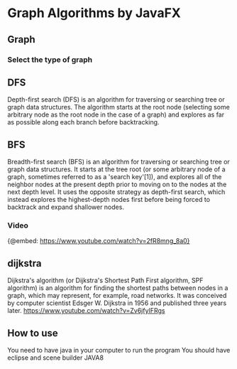 # Graph Algorithms by JavaFX
## Graph
### Select the type of graph
## DFS
Depth-first search (DFS) is an algorithm for traversing or searching tree or graph data structures. The algorithm starts at the root node (selecting some arbitrary node as the root node in the case of a graph) and explores as far as possible along each branch before backtracking.
## BFS
Breadth-first search (BFS) is an algorithm for traversing or searching tree or graph data structures. It starts at the tree root (or some arbitrary node of a graph, sometimes referred to as a 'search key'[1]), and explores all of the neighbor nodes at the present depth prior to moving on to the nodes at the next depth level.
It uses the opposite strategy as depth-first search, which instead explores the highest-depth nodes first before being forced to backtrack and expand shallower nodes.
### Video
{@embed: https://www.youtube.com/watch?v=2fR8mng_8a0}
## dijkstra
Dijkstra's algorithm (or Dijkstra's Shortest Path First algorithm, SPF algorithm) is an algorithm for finding the shortest paths between nodes in a graph, which may represent, for example, road networks. It was conceived by computer scientist Edsger W. Dijkstra in 1956 and published three years later.
https://www.youtube.com/watch?v=Zv6jfyIFRgs
## How to use
You need to have java in your computer to run the program
You should have eclipse and scene builder JAVA8

